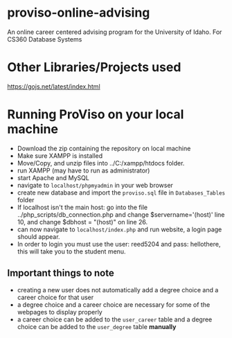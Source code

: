 # proviso-online-advising
An online career centered advising program for the University of Idaho. For CS360 Database Systems

# Other Libraries/Projects used
https://gojs.net/latest/index.html

# Running ProViso on your local machine
- Download the zip containing the repository on local machine
- Make sure XAMPP is installed
- Move/Copy, and unzip files into ../C:/xampp/htdocs folder.
- run XAMPP (may have to run as administrator)
- start Apache and MySQL
- navigate to `localhost/phpmyadmin` in your web browser
- create new database and import the `proviso.sql` file in `Databases_Tables` folder
- If localhost isn't the main host: go into the file ../php_scripts/db_connection.php
  and change $servername='(host)' line 10, and change $dbhost = "(host)" on line 26.
- can now navigate to `localhost/index.php` and run website, a login page should appear.
- In order to login you must use the user: reed5204 and pass: hellothere, this will take you to the student menu. 

## Important things to note
- creating a new user does not automatically add a degree choice and a career choice for that user
- a degree choice and a career choice are necessary for some of the webpages to display properly
- a career choice can be added to the `user_career` table and a degree choice can be added to the `user_degree` table __manually__

